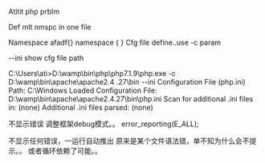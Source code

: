 Atitit php prblm


Def mlt nmspc in one file

Namespace afadf{}
namespace {
}
Cfg file define..use -c param  

--ini  show cfg file path


C:\Users\ati>D:\wamp\bin\php\php7.1.9\php.exe  -c   D:\wamp\bin\apache\apache2.4
.27\bin --ini
Configuration File (php.ini) Path: C:\Windows
Loaded Configuration File:         D:\wamp\bin\apache\apache2.4.27\bin\php.ini
Scan for additional .ini files in: (none)
Additional .ini files parsed:      (none)

不显示错误
调整框架debug模式。。
error_reporting(E_ALL);


不显示任何错误，一运行自动推出
原来是某个文件语法错，单不知为什么会不提示。。
或者循环依赖了可能。。
